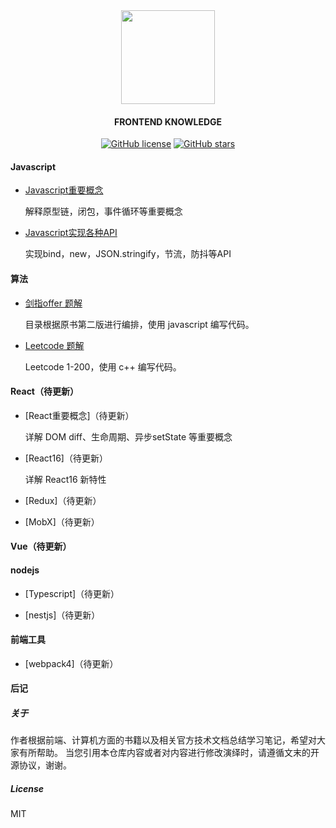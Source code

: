 <div align="center">
    <img src="assets/pics/main.png" width="150px">
    <br>

#### FRONTEND KNOWLEDGE

[![GitHub license](https://img.shields.io/github/license/CoderNie/frontend_knowledge.svg)](https://github.com/CoderNie/frontend_knowledge/blob/master/LICENSE)  [![GitHub stars](https://img.shields.io/github/stars/CoderNie/frontend_knowledge.svg)](https://github.com/CoderNie/frontend_knowledge/stargazers)

</div>









#### Javascript

* [Javascript重要概念](javascript重要概念.md)

    解释原型链，闭包，事件循环等重要概念

* [Javascript实现各种API](Javascript实现各种API.md)

    实现bind，new，JSON.stringify，节流，防抖等API
    
    
#### 算法

* [剑指offer 题解](剑指offer题解.md)
    
    目录根据原书第二版进行编排，使用 javascript 编写代码。

* [Leetcode 题解](leetcode题解.md)

    Leetcode 1-200，使用 c++ 编写代码。


#### React（待更新）

* [React重要概念]（待更新）

    详解 DOM diff、生命周期、异步setState 等重要概念

* [React16]（待更新）

    详解 React16 新特性
    

* [Redux]（待更新）


* [MobX]（待更新）



#### Vue（待更新）


#### nodejs

* [Typescript]（待更新）

* [nestjs]（待更新）



#### 前端工具

 * [webpack4]（待更新）

#### 后记

##### 关于

作者根据前端、计算机方面的书籍以及相关官方技术文档总结学习笔记，希望对大家有所帮助。
当您引用本仓库内容或者对内容进行修改演绎时，请遵循文末的开源协议，谢谢。

##### License

MIT